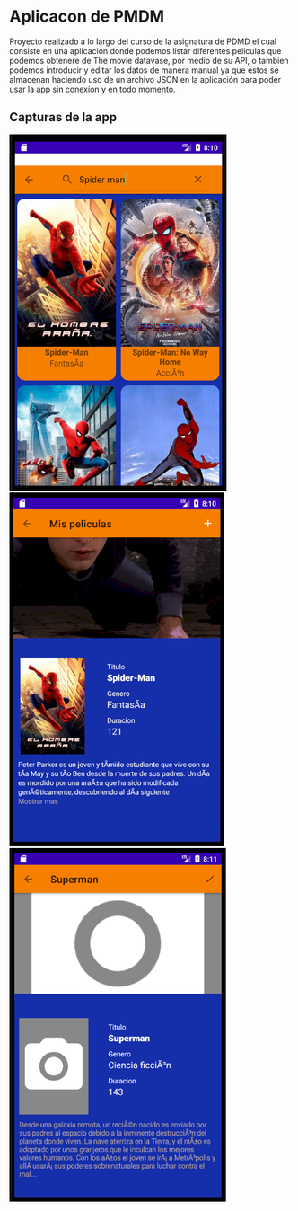 # Aplicacon de PMDM
Proyecto realizado a lo largo del curso de la asignatura de PDMD el cual consiste en una aplicacion donde 
podemos listar diferentes peliculas que podemos obtenere de The movie datavase, por medio de su API, o tambien podemos
introducir y editar los datos de manera manual ya que estos se almacenan haciendo uso de un archivo JSON en la aplicación
para poder usar la app sin conexíon y en todo momento.

## Capturas de la app

![Alt text](/Screenshots/Lista.png?raw=true "Pantalla de la lista")
![Alt text](/Screenshots/Detalles.png?raw=true "Pantalla de los detalles de una pelicula")
![Alt text](/Screenshots/Edicion.png?raw=true "Edición de una película almacenada")

